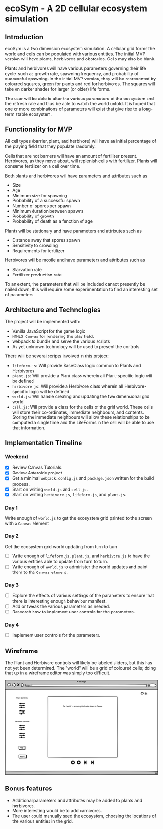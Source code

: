 # ecoSym - A 2D cellular ecosystem simulation

## Introduction

ecoSym is a two dimension ecosystem simulation. A cellular grid forms
the world and cells can be populated with various entities. The initial
MVP version will have plants, herbivores and obstacles. Cells may also
be blank.

Plants and herbivores will have various parameters governing their life
cycle, such as growth rate, spawning frequency, and probability of
successful spawning. In the initial MVP version, they will be
represented by coloured squares, green for plants and red for
herbivores. The squares will take on darker shades for larger (or older)
life forms.

The user will be able to alter the various parameters of the ecosystem
and the refresh rate and thus be able to watch the world unfold. It is
hoped that one or more combinations of parameters will exist that give
rise to a long-term stable ecosystem.

## Functionality for MVP

All cell types (barrier, plant, and herbivore) will have an initial
percentage of the playing field that they populate randomly.

Cells that are not barriers will have an amount of fertilizer present.
Herbivores, as they move about, will replenish cells with fertilizer.
Plants will consume fertilizer on a cell over time.

Both plants and herbivores will have parameters and attributes such as
* Size
* Age
* Minimum size for spawning
* Probability of a successful spawn
* Number of spores per spawn
* Minimum duration between spawns
* Probability of growth
* Probability of death as a function of age

Plants will be stationary and have parameters and attributes such as
* Distance away that spores spawn
* Sensitivity to crowding
* Requirements for fertilizer


Herbivores will be mobile and have parameters and attributes such as
* Starvation rate
* Fertilizer production rate

To an extent, the parameters that will be included cannot presently be
nailed down; this will require some experimentation to find an
interesting set of parameters.

## Architecture and Technologies

The project will be implemented with:
* Vanilla JavaScript for the game logic
* `HTML5 Canvas` for rendering the play field.
* webpack to bundle and serve the various scripts
* As yet unknown technology will be used to present the controls

There will be several scripts involved in this project:

* `lifeform.js`: Will provide BaseClass logic common to Plants and
  Herbivores
* `plant.js`: Will provide a Plant class wherein all Plant-specific
  logic will be defined
* `herbivore.js`: Will provide a Herbivore class wherein all Herbivore-specific
  logic will be defined  
* `world.js`: Will handle creating and updating the two dimensional grid
  world
* `cell.js`: Will provide a class for the cells of the grid world. These
  cells will store their co-ordinates, immediate neighbours, and
  contents. Storing the immediate neighbours will allow these
  relationships to be computed a single time and the LifeForms in the
  cell will be able to use that information.  


## Implementation Timeline

### Weekend 

- [x] Review Canvas Tutorials.
- [x] Review Asteroids project.
- [x] Get a minimal `webpack.config.js` and `package.json` written for the
      build process.
- [x] Start on writing `world.js` and `cell.js`.
- [x] Start on writing `herbivore.js`, `lifeform.js`, and `plant.js`.

### Day 1
Write enough of `world.js` to get the ecosystem grid painted to the screen with a `Canvas` element.
### Day 2
Get the ecosystem grid world updating from turn to turn
- [ ] Write enough of `lifeform.js`, `plant.js`, and `herbivore.js` to
      have the various entities able to update from turn to turn.
- [ ] Write enough of `world.js` to administer the world updates and
      paint them to the `Canvas element`.

### Day 3
- [ ] Explore the effects of various settings of the parameters to
     ensure that there is interesting enough behaviour manifest.
- [ ] Add or tweak the various parameters as needed.
- [ ] Research how to implement user controls for the parameters. 
### Day 4
- [ ] Implement user controls for the parameters.

## Wireframe

The Plant and Herbivore controls will likely be labeled sliders, but
this has not yet been determined. The "world" will be a grid of coloured
cells; doing that up in a wireframe editor was simply too difficult.

![alt text](https://github.com/vanden/ecoSym/blob/master/assets/ecoSym_wireframe.png "Wireframe Diagram")


## Bonus features

* Additional parameters and attributes may be added to plants and
herbivores.
* More interesting would be to add carnivores.
* The user could manually seed the ecosystem, choosing the locations of
the various entities in the grid.
